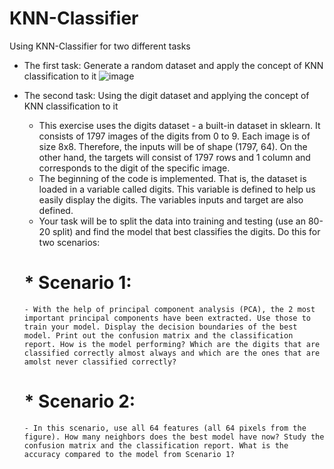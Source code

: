 # KNN-Classifier
 Using KNN-Classifier for two different tasks
  - The first task: Generate a random dataset and apply the concept of KNN classification to it
    ![image](https://user-images.githubusercontent.com/68587770/202856040-9f6b2748-62e8-4621-af5a-b2a81baa78c9.png)

  - The second task: Using the digit dataset and applying the concept of KNN classification to it
     * This exercise uses the digits dataset - a built-in dataset in sklearn. It consists of 1797 images of the digits from 0 to 9. Each image is of size 8x8. Therefore, the inputs will be of shape (1797, 64). On the other hand, the targets will consist of 1797 rows and 1 column and corresponds to the digit of the specific image.
     * The beginning of the code is implemented. That is, the dataset is loaded in a variable called digits. This variable is defined to help us easily display the digits. The variables inputs and target are also defined.
     * Your task will be to split the data into training and testing (use an 80-20 split) and find the model that best classifies the digits. Do this for two scenarios:
     # * Scenario 1:
        - With the help of principal component analysis (PCA), the 2 most important principal components have been extracted. Use those to train your model. Display the decision boundaries of the best model. Print out the confusion matrix and the classification report. How is the model performing? Which are the digits that are classified correctly almost always and which are the ones that are amolst never classified correctly?
        
     # * Scenario 2:
        - In this scenario, use all 64 features (all 64 pixels from the figure). How many neighbors does the best model have now? Study the confusion matrix and the classification report. What is the accuracy compared to the model from Scenario 1?
